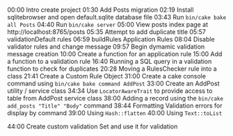 # 

00:00 Intro create project
01:30 Add Posts migration
02:19 Install sqlitebrowser and open default.sqlite database file
03:43 Run `bin/cake bake all Posts`
04:40 Run `bin/cake server`
05:00 View posts index page at http://localhost:8765/posts
05:35 Attempt to add duplicate title
05:57 validationDefault rules
06:59 buildRules Application Rules
08:04 Disable validator rules and change message 
09:57 Begin dymamic validation message creation
10:00 Create a function for an application rule
15:00 Add a function to a validation rule
16:40 Running a SQL query in a validation function to check for duplicates
20:28 Moving a RulesChecker rule into a class
21:41 Create a Custom Rule Object
31:00 Create a cake console command using `bin/cake bake command AddPost`
33:00 Create an AddPost utility / service class
34:34 Use `LocatorAwareTrait` to provide access to table from AddPost service class
38:00 Adding a record using the `bin/cake add_posts "Title" "Body"` command
38:44 Formatting Validation errors for display by command
39:00 Using `Hash::flatten`
40:00 Using `Text::toList`

44:00 Create custom validation Set and use it for validation

